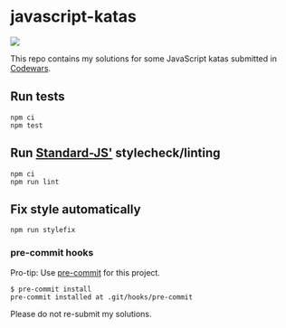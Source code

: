 # javascript-katas

![](https://www.codewars.com/users/besterboris/badges/micro)

This repo contains my solutions for some JavaScript katas submitted in [Codewars](https://www.codewars.com).

## Run tests

```shell
npm ci
npm test
```

## Run [Standard-JS'](https://standardjs.com/) stylecheck/linting

```shell
npm ci
npm run lint
```

## Fix style automatically

```shell
npm run stylefix
```

### pre-commit hooks

Pro-tip: Use [pre-commit](https://pre-commit.com/) for this project.

```shell
$ pre-commit install
pre-commit installed at .git/hooks/pre-commit
```

Please do not re-submit my solutions.
